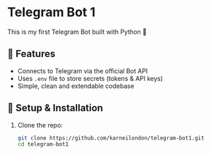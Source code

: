 # Telegram Bot 1

This is my first Telegram Bot built with Python 🐍

## 🚀 Features
- Connects to Telegram via the official Bot API
- Uses `.env` file to store secrets (tokens & API keys)
- Simple, clean and extendable codebase

## 🔧 Setup & Installation
1. Clone the repo:
   ```bash
   git clone https://github.com/karneilondon/telegram-bot1.git
   cd telegram-bot1
   